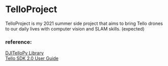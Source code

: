 # TelloProject
TelloProject is my 2021 summer side project that aims to bring Tello drones to our daily lives with computer vision and SLAM skills. (expected)
### reference:
[DJITelloPy Library](https://github.com/damiafuentes/DJITelloPy)  
[Tello SDK 2.0 User Guide](https://dl-cdn.ryzerobotics.com/downloads/Tello/Tello%20SDK%202.0%20User%20Guide.pdf) 
